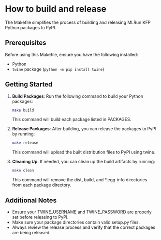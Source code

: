 # How to build and release

The Makefile simplifies the process of building and releasing MLRun KFP Python packages to PyPI. 

## Prerequisites
Before using this Makefile, ensure you have the following installed:

- Python
- `twine` package (`python -m pip install twine`)


## Getting Started

1. **Build Packages**: Run the following command to build your Python packages:
    ```bash
    make build
    ```
    
    This command will build each package listed in PACKAGES.

2. **Release Packages**: After building, you can release the packages to PyPI by running:
    ```bash
    make release
    ```

    This command will upload the built distribution files to PyPI using twine.

3. **Cleaning Up**: If needed, you can clean up the build artifacts by running:

    ```bash
    make clean
    ```
    
    This command will remove the dist, build, and *.egg-info directories from each package directory.


## Additional Notes

- Ensure your TWINE_USERNAME and TWINE_PASSWORD are properly set before releasing to PyPI.
- Make sure your package directories contain valid setup.py files.
- Always review the release process and verify that the correct packages are being released.

